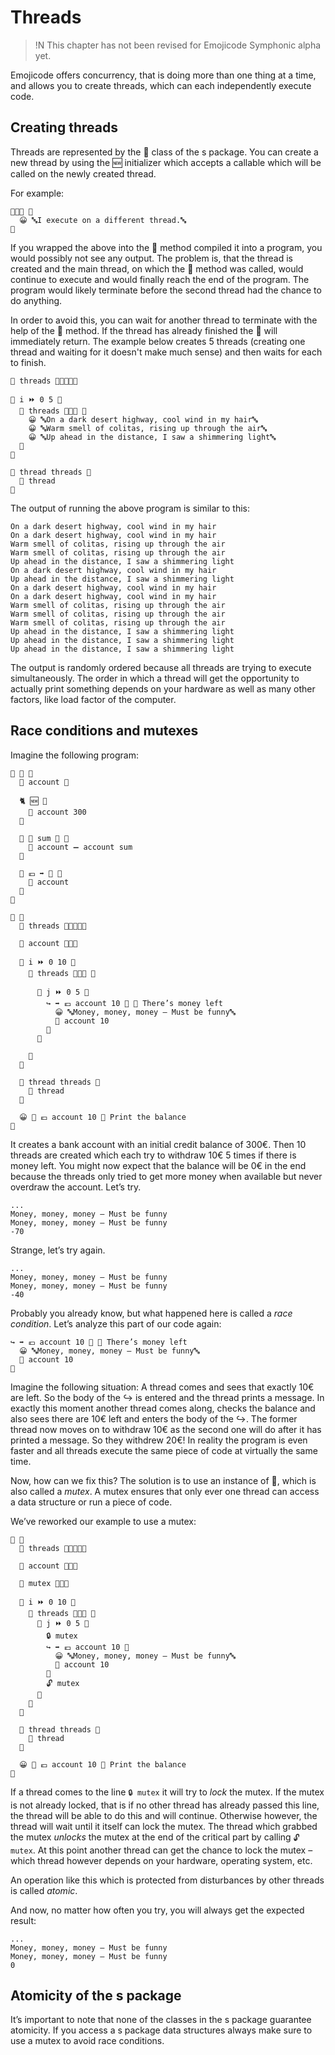 # Threads

>!N This chapter has not been revised for Emojicode Symphonic alpha yet.

Emojicode offers concurrency, that is doing more than one thing at a time,
and allows you to create threads, which can each independently execute code.

## Creating threads

Threads are represented by the 💈 class of the s package. You can create a new
thread by using the 🆕 initializer which accepts a callable which will be called
on the newly created thread.

For example:

```
🔷💈🆕 🍇
  😀 🔤I execute on a different thread.🔤
🍉
```

If you wrapped the above into the 🏁 method compiled it into a program, you
would possibly not see any output. The problem is, that the thread is created
and the main thread, on which the 🏁 method was called, would continue to
execute and would finally reach the end of the program. The program would
likely terminate before the second thread had the chance to do anything.

In order to avoid this, you can wait for another thread to terminate with the
help of the 🛂 method. If the thread has already finished the 🛂 will
immediately return. The example below creates 5 threads (creating one
thread and waiting for it doesn't make much sense) and then waits for each to
finish.

```
🍦 threads 🔷🍨🐚💈🐸

🔂 i ⏩ 0 5 🍇
  🐻 threads 🔷💈🆕 🍇
    😀 🔤On a dark desert highway, cool wind in my hair🔤
    😀 🔤Warm smell of colitas, rising up through the air🔤
    😀 🔤Up ahead in the distance, I saw a shimmering light🔤
  🍉
🍉

🔂 thread threads 🍇
  🛂 thread
🍉
```

The output of running the above program is similar to this:

```
On a dark desert highway, cool wind in my hair
On a dark desert highway, cool wind in my hair
Warm smell of colitas, rising up through the air
Warm smell of colitas, rising up through the air
Up ahead in the distance, I saw a shimmering light
On a dark desert highway, cool wind in my hair
Up ahead in the distance, I saw a shimmering light
On a dark desert highway, cool wind in my hair
On a dark desert highway, cool wind in my hair
Warm smell of colitas, rising up through the air
Warm smell of colitas, rising up through the air
Warm smell of colitas, rising up through the air
Up ahead in the distance, I saw a shimmering light
Up ahead in the distance, I saw a shimmering light
Up ahead in the distance, I saw a shimmering light
```

The output is randomly ordered because all threads are trying to execute
simultaneously. The order in which a thread will get the opportunity to actually
print something depends on your hardware as well as many other factors, like
load factor of the computer.

## Race conditions and mutexes

Imagine the following program:

```
🐇 🏦 🍇
  🍰 account 🔢

  🐈 🆕 🍇
    🍮 account 300
  🍉

  🐖 💸 sum 🔢 🍇
    🍮 account ➖ account sum
  🍉

  🐖 💶 ➡️ 🔢 🍇
    🍎 account
  🍉
🍉

🏁 🍇
  🍦 threads 🔷🍨🐚💈🐸

  🍦 account 🔷🏦🆕

  🔂 i ⏩ 0 10 🍇
    🐻 threads 🔷💈🆕 🍇

      🔂 j ⏩ 0 5 🍇
        ↪️ ➡️ 💶 account 10 🍇 👴 There’s money left
          😀 🔤Money, money, money – Must be funny🔤
          💸 account 10
        🍉
      🍉

    🍉
  🍉

  🔂 thread threads 🍇
    🛂 thread
  🍉

  😀 🔡 💶 account 10 👴 Print the balance
🍉
```

It creates a bank account with an initial credit balance of 300€. Then 10
threads are created which each try to withdraw 10€ 5 times if there is money
left. You might now expect that the balance will be 0€ in the end because the
threads only tried to get more money when available but never overdraw the
account. Let’s try.

```
...
Money, money, money – Must be funny
Money, money, money – Must be funny
-70
```

Strange, let’s try again.

```
...
Money, money, money – Must be funny
Money, money, money – Must be funny
-40
```

Probably you already know, but what happened here is called a *race condition*.
Let’s analyze this part of our code again:

```
↪️ ➡️ 💶 account 10 🍇 👴 There’s money left
  😀 🔤Money, money, money – Must be funny🔤
  💸 account 10
🍉
```

Imagine the following situation: A thread comes and sees that exactly 10€
are left. So the body of the ↪️ is entered and the thread prints
a message. In exactly this moment another thread comes along, checks the balance
and also sees there are 10€ left and enters the body of the ↪️. The former
thread now moves on to withdraw 10€ as the second one will do after it has
printed a message. So they withdrew 20€! In reality the program is even faster
and all threads execute the same piece of code at virtually the same time.

Now, how can we fix this? The solution is to use an instance of 🔐, which is also
called a *mutex*. A mutex ensures that only ever one thread can access a data
structure or run a piece of code.

We’ve reworked our example to use a mutex:

```
🏁 🍇
  🍦 threads 🔷🍨🐚💈🐸

  🍦 account 🔷🏦🆕

  🍦 mutex 🔷🔐🆕

  🔂 i ⏩ 0 10 🍇
    🐻 threads 🔷💈🆕 🍇
      🔂 j ⏩ 0 5 🍇
        🔒 mutex
        ↪️ ➡️ 💶 account 10 🍇
          😀 🔤Money, money, money – Must be funny🔤
          💸 account 10
        🍉
        🔓 mutex
      🍉
    🍉
  🍉

  🔂 thread threads 🍇
    🛂 thread
  🍉

  😀 🔡 💶 account 10 👴 Print the balance
🍉
```

If a thread comes to the line `🔒 mutex` it will try to *lock* the mutex. If the
mutex is not already locked, that is if no other thread has already passed this
line, the thread will be able to do this and will continue. Otherwise however,
the thread will wait until it itself can lock the mutex. The thread which
grabbed the mutex *unlocks* the mutex at the end of the critical part by calling
`🔓 mutex`. At this point another thread can get the chance to lock the mutex –
which thread however depends on your hardware, operating system, etc.

An operation like this which is protected from disturbances by other threads is
called *atomic*.

And now, no matter how often you try, you will always get the expected result:

```
...
Money, money, money – Must be funny
Money, money, money – Must be funny
0
```

## Atomicity of the s package

It’s important to note that none of the classes in the s package guarantee
atomicity. If you access a s package data structures always make sure to use
a mutex to avoid race conditions.
